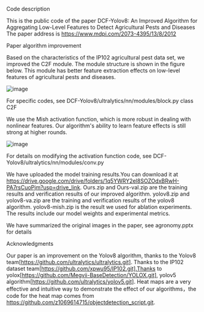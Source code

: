 Code description

This is the public code of the paper DCF-Yolov8: An Improved Algorithm for Aggregating Low-Level Features to Detect Agricultural Pests and Diseases
The paper address is https://www.mdpi.com/2073-4395/13/8/2012

Paper algorithm improvement

Based on the characteristics of the IP102 agricultural pest data set, we improved the C2F module. The module structure is shown in the figure below. This module has better feature extraction effects on low-level features of agricultural pests and diseases.

![image](https://github.com/SprBoot/DCF-Yolov8/assets/44434637/3a6d71b0-f138-489e-ba65-fbdfa7495a04)

For specific codes, see DCF-Yolov8/ultralytics/nn/modules/block.py class C2F

We use the Mish activation function, which is more robust in dealing with nonlinear features. Our algorithm's ability to learn feature effects is still strong at higher rounds.

![image](https://github.com/SprBoot/DCF-Yolov8/assets/44434637/b97c0cf5-ccda-47ef-b218-d8537e7f3bec)

For details on modifying the activation function code, see DCF-Yolov8/ultralytics/nn/modules/conv.py

We have uploaded the model training results.You can download it at https://drive.google.com/drive/folders/1q5YWRY2el8SOZOdxBRwH-PA7rsCuoPjm?usp=drive_link. Ours.zip and Ours-val.zip are the training results and verification results of our improved algorithm. yolov8.zip and yolov8-va.zip are the training and verification results of the yolov8 algorithm. yolov8-mish.zip is the result we used for ablation experiments. The results include our model weights and experimental metrics.

We have summarized the original images in the paper, see agronomy.pptx for details

Acknowledgments

Our paper is an improvement on the Yolov8 algorithm, thanks to the Yolov8 team[https://github.com/ultralytics/ultralytics.git]. Thanks to the IP102 dataset team[https://github.com/xpwu95/IP102.git].Thanks to yolox[https://github.com/Megvii-BaseDetection/YOLOX.git], yolov5 algorithm[https://github.com/ultralytics/yolov5.git]. Heat maps are a very effective and intuitive way to demonstrate the effect of our algorithms，the code for the heat map comes from https://github.com/z1069614715/objectdetection_script.git.
